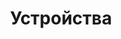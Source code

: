 ---
layout: services-list
title: Устройства
longtitle: Восстановление данных с различных устройств
typePost: recovery-devices
typeSection: recovery
breadcrumbs:
  - name: Услуги
    url: /services/
  - name: Восстановление данных
    url: /services/recovery/
breadcrumbCurrent: true
banner: /assets/images/upload/recovery_devices.jpg
thumbnail: /assets/images/upload/recovery_devices-icon.jpg
---